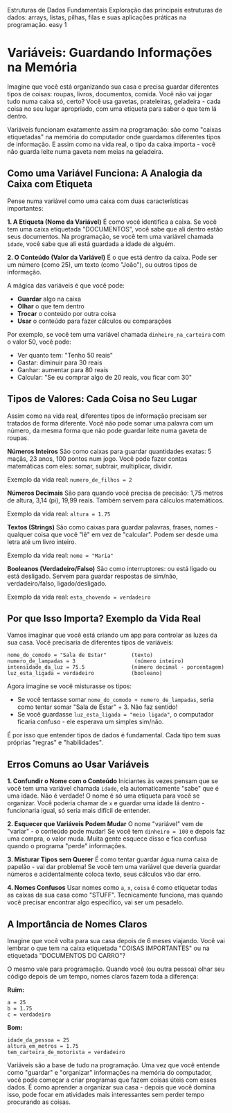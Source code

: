 Estruturas de Dados Fundamentais
Exploração das principais estruturas de dados: arrays, listas, pilhas, filas e suas aplicações práticas na programação.
easy
1

# Variáveis: Guardando Informações na Memória

Imagine que você está organizando sua casa e precisa guardar diferentes tipos de coisas: roupas, livros, documentos, comida. Você não vai jogar tudo numa caixa só, certo? Você usa gavetas, prateleiras, geladeira - cada coisa no seu lugar apropriado, com uma etiqueta para saber o que tem lá dentro.

Variáveis funcionam exatamente assim na programação: são como "caixas etiquetadas" na memória do computador onde guardamos diferentes tipos de informação. E assim como na vida real, o tipo da caixa importa - você não guarda leite numa gaveta nem meias na geladeira.

## Como uma Variável Funciona: A Analogia da Caixa com Etiqueta

Pense numa variável como uma caixa com duas características importantes:

**1. A Etiqueta (Nome da Variável)**
É como você identifica a caixa. Se você tem uma caixa etiquetada "DOCUMENTOS", você sabe que ali dentro estão seus documentos. Na programação, se você tem uma variável chamada `idade`, você sabe que ali está guardada a idade de alguém.

**2. O Conteúdo (Valor da Variável)**
É o que está dentro da caixa. Pode ser um número (como 25), um texto (como "João"), ou outros tipos de informação.

A mágica das variáveis é que você pode:
- **Guardar** algo na caixa
- **Olhar** o que tem dentro
- **Trocar** o conteúdo por outra coisa
- **Usar** o conteúdo para fazer cálculos ou comparações

Por exemplo, se você tem uma variável chamada `dinheiro_na_carteira` com o valor 50, você pode:
- Ver quanto tem: "Tenho 50 reais"
- Gastar: diminuir para 30 reais
- Ganhar: aumentar para 80 reais
- Calcular: "Se eu comprar algo de 20 reais, vou ficar com 30"

## Tipos de Valores: Cada Coisa no Seu Lugar

Assim como na vida real, diferentes tipos de informação precisam ser tratados de forma diferente. Você não pode somar uma palavra com um número, da mesma forma que não pode guardar leite numa gaveta de roupas.

**Números Inteiros**
São como caixas para guardar quantidades exatas: 5 maçãs, 23 anos, 100 pontos num jogo. Você pode fazer contas matemáticas com eles: somar, subtrair, multiplicar, dividir.

Exemplo da vida real: `numero_de_filhos = 2`

**Números Decimais**
São para quando você precisa de precisão: 1,75 metros de altura, 3,14 (pi), 19,99 reais. Também servem para cálculos matemáticos.

Exemplo da vida real: `altura = 1.75`

**Textos (Strings)**
São como caixas para guardar palavras, frases, nomes - qualquer coisa que você "lê" em vez de "calcular". Podem ser desde uma letra até um livro inteiro.

Exemplo da vida real: `nome = "Maria"`

**Booleanos (Verdadeiro/Falso)**
São como interruptores: ou está ligado ou está desligado. Servem para guardar respostas de sim/não, verdadeiro/falso, ligado/desligado.

Exemplo da vida real: `esta_chovendo = verdadeiro`

## Por que Isso Importa? Exemplo da Vida Real

Vamos imaginar que você está criando um app para controlar as luzes da sua casa. Você precisaria de diferentes tipos de variáveis:

```
nome_do_comodo = "Sala de Estar"        (texto)
numero_de_lampadas = 3                   (número inteiro)
intensidade_da_luz = 75.5               (número decimal - porcentagem)
luz_esta_ligada = verdadeiro            (booleano)
```

Agora imagine se você misturasse os tipos:
- Se você tentasse somar `nome_do_comodo + numero_de_lampadas`, seria como tentar somar "Sala de Estar" + 3. Não faz sentido!
- Se você guardasse `luz_esta_ligada = "meio ligada"`, o computador ficaria confuso - ele esperava um simples sim/não.

É por isso que entender tipos de dados é fundamental. Cada tipo tem suas próprias "regras" e "habilidades".

## Erros Comuns ao Usar Variáveis

**1. Confundir o Nome com o Conteúdo**
Iniciantes às vezes pensam que se você tem uma variável chamada `idade`, ela automaticamente "sabe" que é uma idade. Não é verdade! O nome é só uma etiqueta para você se organizar. Você poderia chamar de `x` e guardar uma idade lá dentro - funcionaria igual, só seria mais difícil de entender.

**2. Esquecer que Variáveis Podem Mudar**
O nome "variável" vem de "variar" - o conteúdo pode mudar! Se você tem `dinheiro = 100` e depois faz uma compra, o valor muda. Muita gente esquece disso e fica confusa quando o programa "perde" informações.

**3. Misturar Tipos sem Querer**
É como tentar guardar água numa caixa de papelão - vai dar problema! Se você tem uma variável que deveria guardar números e acidentalmente coloca texto, seus cálculos vão dar erro.

**4. Nomes Confusos**
Usar nomes como `a`, `x`, `coisa` é como etiquetar todas as caixas da sua casa como "STUFF". Tecnicamente funciona, mas quando você precisar encontrar algo específico, vai ser um pesadelo.

## A Importância de Nomes Claros

Imagine que você volta para sua casa depois de 6 meses viajando. Você vai lembrar o que tem na caixa etiquetada "COISAS IMPORTANTES" ou na etiquetada "DOCUMENTOS DO CARRO"?

O mesmo vale para programação. Quando você (ou outra pessoa) olhar seu código depois de um tempo, nomes claros fazem toda a diferença:

**Ruim:**
```
a = 25
b = 1.75
c = verdadeiro
```

**Bom:**
```
idade_da_pessoa = 25
altura_em_metros = 1.75
tem_carteira_de_motorista = verdadeiro
```

Variáveis são a base de tudo na programação. Uma vez que você entende como "guardar" e "organizar" informações na memória do computador, você pode começar a criar programas que fazem coisas úteis com esses dados. É como aprender a organizar sua casa - depois que você domina isso, pode focar em atividades mais interessantes sem perder tempo procurando as coisas.